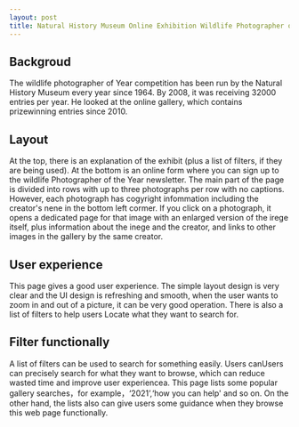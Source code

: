 ```yaml
---
layout: post
title: Natural History Museum Online Exhibition Wildlife Photographer of Year Gallery
---
```


## Backgroud
The wildlife photographer of Year competition has been run by the Natural History Museum every year since 1964. By 2008, it was receiving 32000 entries 
per year.
He looked at the online gallery, which contains prizewinning entries since 2010.

## Layout
At the top, there is an explanation of the exhibit (plus a list of filters, if they are being used). At the bottom is an online form where you can sign 
up to the
wildlife Photographer of the Year newsletter. The main part of the page is divided into rows with up to three photographs per row with no captions. 
However, each photograph
has cogyright infommation including the creator's nene in the bottom left cormer. If you click on a photograph, it opens a dedicated page for that image 
with an enlarged version
of the irege itself, plus information about the inege and the creator, and links to other images in the gallery by the same creator.

## User experience
This page gives a good user experience. The simple layout design is very clear and the UI design is refreshing and smooth, when the user wants to zoom in 
and out of a picture, it can be very good operation.
There is also a list of filters to help users Locate what they want to search for.

## Filter functionally
A list of filters can be used to search for something easily. Users canUsers can precisely search for what they want to browse, which can reduce wasted 
time and improve user experiencea.
This page lists some popular gallery searches，for example，‘2021’,‘how you can help' and
so on. On the other hand, the lists also can give users some guidance when they browse this web page functionally.

